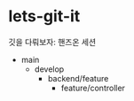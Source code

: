 # lets-git-it

깃을 다뤄보자: 핸즈온 세션

- main
  - develop
    - backend/feature
      - feature/controller
